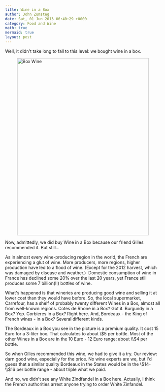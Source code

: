 ```yaml
---
title: Wine in a Box
author: John Zumsteg
date: Sat, 01 Jun 2013 06:40:29 +0000
category: Food and Wine
math: true
mermaid: true
layout: post
---
```

Well, it didn't take long to fall to this level: we bought wine in a box.

<img style="display: block; margin-left: auto; margin-right: auto;" title="Box Wine.jpg" alt="Box Wine" src="http:/assets/images/2013/05/Box-Wine.jpg" width="427" height="576" border="0" class="alignright" />

Now, admittedly, we did buy Wine in a Box because our friend Gilles recommended it. But still...

As in almost every wine-producing region in the world, the French are experiencing a glut of wine. More producers, more regions, higher production have led to a flood of wine. (Except for the 2012 harvest, which was damaged by disease and weather.)  Domestic consumption of wine in France has declined some 20% over the last 20 years, yet France still produces some 7 billion(!!) bottles of wine.

What's happened is that wineries are producing good wine and selling it at lower cost than they would have before. So, the local supermarket, Carrefour, has a shelf of probably twenty different Wines in a Box, almost all from well-known regions. Cotes de Rhone in a Box? Got it. Burgundy in a Box? Yep. Corbieres in a Box? Right here. And, Bordeaux - the King of French wines - in a Box? Several different kinds.

The Bordeaux in a Box you see in the picture is a premium quality. It cost 15 Euro for a 3-liter box. That calculates to about \\$5 per bottle. Most of the other Wines in a Box are in the 10 Euro - 12 Euro range: about \\$4 per bottle.

So when Gilles recommended this wine, we had to give it a try. Our review: darn good wine, especially for the price. No wine experts are we, but I'd guess that a similar quality Bordeaux in the States would be in the \\$14-\\$16 per bottle range - about triple what we paid.

And no, we didn't see any White Zindfandel in a Box here. Actually, I think the French authorities arrest anyone trying to order White Zinfandel.

